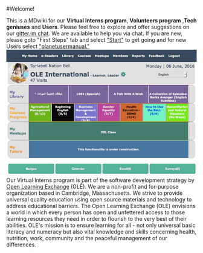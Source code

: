 #Welcome!

This is a MDwiki for our **Virtual Interns program**, **Volunteers program** ,**Tech geniuses** and **Users**. Please feel free to explore and offer suggestions on our [gitter.im chat](https://gitter.im/open-learning-exchange/chat). We are available to help you via chat.
If you are new, please goto "First Steps" tab and select ["Start"](pages/firststeps.md ) to get going and for new Users select ["planetusermanual."](pages/planetusermanual.md )  ![](pages/uploads/images/OLEInternational.png) 
Our Virtual Interns program is part of the software development strategy by [Open Learning Exchange](http://www.ole.org/) (OLÉ). We are a non-profit and for-purpose organization based in Cambridge, Massachusetts. We strive to provide universal quality education using open source materials and technology to address educational barriers. The Open Learning Exchange (OLE) envisions a world in which every person has open and unfettered access to those learning resources they need in order to flourish to the very best of their abilities. OLE's mission is to ensure learning for all - not only universal basic literacy and numeracy but also vital knowledge and skills concerning health, nutrition, work, community and the peaceful management of our differences.